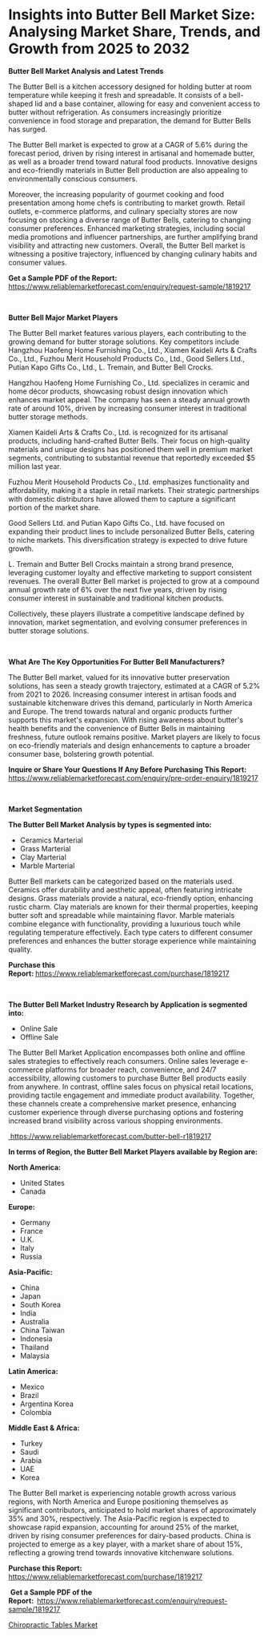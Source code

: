 <p><h1>Insights into Butter Bell Market Size: Analysing Market Share, Trends, and Growth from 2025 to 2032</h1></p><p><strong>Butter Bell Market Analysis and Latest Trends</strong></p>
<p><p>The Butter Bell is a kitchen accessory designed for holding butter at room temperature while keeping it fresh and spreadable. It consists of a bell-shaped lid and a base container, allowing for easy and convenient access to butter without refrigeration. As consumers increasingly prioritize convenience in food storage and preparation, the demand for Butter Bells has surged.</p><p>The Butter Bell market is expected to grow at a CAGR of 5.6% during the forecast period, driven by rising interest in artisanal and homemade butter, as well as a broader trend toward natural food products. Innovative designs and eco-friendly materials in Butter Bell production are also appealing to environmentally conscious consumers. </p><p>Moreover, the increasing popularity of gourmet cooking and food presentation among home chefs is contributing to market growth. Retail outlets, e-commerce platforms, and culinary specialty stores are now focusing on stocking a diverse range of Butter Bells, catering to changing consumer preferences. Enhanced marketing strategies, including social media promotions and influencer partnerships, are further amplifying brand visibility and attracting new customers. Overall, the Butter Bell market is witnessing a positive trajectory, influenced by changing culinary habits and consumer values.</p></p>
<p><strong>Get a Sample PDF of the Report:&nbsp;</strong> <a href="https://www.reliablemarketforecast.com/enquiry/request-sample/1819217?utm_campaign=3324&utm_medium=2&utm_source=Github&utm_content=ia&utm_term=04042025&utm_id=butter-bell">https://www.reliablemarketforecast.com/enquiry/request-sample/1819217</a></p>
<p>&nbsp;</p>
<p><strong>Butter Bell Major Market Players</strong></p>
<p><p>The Butter Bell market features various players, each contributing to the growing demand for butter storage solutions. Key competitors include Hangzhou Haofeng Home Furnishing Co., Ltd., Xiamen Kaideli Arts & Crafts Co., Ltd., Fuzhou Merit Household Products Co., Ltd., Good Sellers Ltd., Putian Kapo Gifts Co., Ltd., L. Tremain, and Butter Bell Crocks.</p><p>Hangzhou Haofeng Home Furnishing Co., Ltd. specializes in ceramic and home décor products, showcasing robust design innovation which enhances market appeal. The company has seen a steady annual growth rate of around 10%, driven by increasing consumer interest in traditional butter storage methods. </p><p>Xiamen Kaideli Arts & Crafts Co., Ltd. is recognized for its artisanal products, including hand-crafted Butter Bells. Their focus on high-quality materials and unique designs has positioned them well in premium market segments, contributing to substantial revenue that reportedly exceeded $5 million last year.</p><p>Fuzhou Merit Household Products Co., Ltd. emphasizes functionality and affordability, making it a staple in retail markets. Their strategic partnerships with domestic distributors have allowed them to capture a significant portion of the market share.</p><p>Good Sellers Ltd. and Putian Kapo Gifts Co., Ltd. have focused on expanding their product lines to include personalized Butter Bells, catering to niche markets. This diversification strategy is expected to drive future growth.</p><p>L. Tremain and Butter Bell Crocks maintain a strong brand presence, leveraging customer loyalty and effective marketing to support consistent revenues. The overall Butter Bell market is projected to grow at a compound annual growth rate of 6% over the next five years, driven by rising consumer interest in sustainable and traditional kitchen products.</p><p>Collectively, these players illustrate a competitive landscape defined by innovation, market segmentation, and evolving consumer preferences in butter storage solutions.</p></p>
<p>&nbsp;</p>
<p><strong>What Are The Key Opportunities For Butter Bell Manufacturers?</strong></p>
<p><p>The Butter Bell market, valued for its innovative butter preservation solutions, has seen a steady growth trajectory, estimated at a CAGR of 5.2% from 2021 to 2026. Increasing consumer interest in artisan foods and sustainable kitchenware drives this demand, particularly in North America and Europe. The trend towards natural and organic products further supports this market's expansion. With rising awareness about butter's health benefits and the convenience of Butter Bells in maintaining freshness, future outlook remains positive. Market players are likely to focus on eco-friendly materials and design enhancements to capture a broader consumer base, bolstering growth potential.</p></p>
<p><strong>Inquire or Share Your Questions If Any Before Purchasing This Report:</strong> <a href="https://www.reliablemarketforecast.com/enquiry/pre-order-enquiry/1819217?utm_campaign=3324&utm_medium=2&utm_source=Github&utm_content=ia&utm_term=04042025&utm_id=butter-bell">https://www.reliablemarketforecast.com/enquiry/pre-order-enquiry/1819217</a></p>
<p>&nbsp;</p>
<p><strong>Market Segmentation</strong></p>
<p><strong>The Butter Bell Market Analysis by types is segmented into:</strong></p>
<p><ul><li>Ceramics Marterial</li><li>Grass Marterial</li><li>Clay Marterial</li><li>Marble Marterial</li></ul></p>
<p><p>Butter Bell markets can be categorized based on the materials used. Ceramics offer durability and aesthetic appeal, often featuring intricate designs. Grass materials provide a natural, eco-friendly option, enhancing rustic charm. Clay materials are known for their thermal properties, keeping butter soft and spreadable while maintaining flavor. Marble materials combine elegance with functionality, providing a luxurious touch while regulating temperature effectively. Each type caters to different consumer preferences and enhances the butter storage experience while maintaining quality.</p></p>
<p><strong>Purchase this Report:&nbsp;</strong><a href="https://www.reliablemarketforecast.com/purchase/1819217?utm_campaign=3324&utm_medium=2&utm_source=Github&utm_content=ia&utm_term=04042025&utm_id=butter-bell">https://www.reliablemarketforecast.com/purchase/1819217</a></p>
<p>&nbsp;</p>
<p><strong>The Butter Bell Market Industry Research by Application is segmented into:</strong></p>
<p><ul><li>Online Sale</li><li>Offline Sale</li></ul></p>
<p><p>The Butter Bell Market Application encompasses both online and offline sales strategies to effectively reach consumers. Online sales leverage e-commerce platforms for broader reach, convenience, and 24/7 accessibility, allowing customers to purchase Butter Bell products easily from anywhere. In contrast, offline sales focus on physical retail locations, providing tactile engagement and immediate product availability. Together, these channels create a comprehensive market presence, enhancing customer experience through diverse purchasing options and fostering increased brand visibility across various shopping environments.</p></p>
<p><a href="https://www.reliablemarketforecast.com/butter-bell-r1819217?utm_campaign=3324&utm_medium=2&utm_source=Github&utm_content=ia&utm_term=04042025&utm_id=butter-bell">&nbsp;https://www.reliablemarketforecast.com/butter-bell-r1819217</a></p>
<p><strong>In terms of Region, the Butter Bell Market Players available by Region are:</strong></p>
<p>
    <p> <strong> North America: </strong>
        <ul>
            <li>United States</li>
            <li>Canada</li>
        </ul>
        </p> 
    <p> <strong> Europe: </strong>
        <ul>
            <li>Germany</li>
            <li>France</li>
            <li>U.K.</li>
            <li>Italy</li>
            <li>Russia</li>
        </ul>
        </p> 
    <p> <strong> Asia-Pacific: </strong>
        <ul>
            <li>China</li>
            <li>Japan</li>
            <li>South Korea</li>
            <li>India</li>
            <li>Australia</li>
            <li>China Taiwan</li>
            <li>Indonesia</li>
            <li>Thailand</li>
            <li>Malaysia</li>
        </ul>
        </p> 
    <p> <strong> Latin America: </strong>
        <ul>
            <li>Mexico</li>
            <li>Brazil</li>
            <li>Argentina Korea</li>
            <li>Colombia</li>
        </ul>
        </p> 
    <p> <strong> Middle East & Africa: </strong>
        <ul>
            <li>Turkey</li>
            <li>Saudi</li>
            <li>Arabia</li>
            <li>UAE</li>
            <li>Korea</li>
        </ul>
    </p>
    </p>
<p><p>The Butter Bell market is experiencing notable growth across various regions, with North America and Europe positioning themselves as significant contributors, anticipated to hold market shares of approximately 35% and 30%, respectively. The Asia-Pacific region is expected to showcase rapid expansion, accounting for around 25% of the market, driven by rising consumer preferences for dairy-based products. China is projected to emerge as a key player, with a market share of about 15%, reflecting a growing trend towards innovative kitchenware solutions.</p></p>
<p><strong>Purchase this Report: </strong><a href="https://www.reliablemarketforecast.com/purchase/1819217?utm_campaign=3324&utm_medium=2&utm_source=Github&utm_content=ia&utm_term=04042025&utm_id=butter-bell">https://www.reliablemarketforecast.com/purchase/1819217</a></p>
<p>&nbsp;<strong>Get a Sample PDF of the Report:&nbsp;&nbsp;</strong><a href="https://www.reliablemarketforecast.com/enquiry/request-sample/1819217?utm_campaign=3324&utm_medium=2&utm_source=Github&utm_content=ia&utm_term=04042025&utm_id=butter-bell">https://www.reliablemarketforecast.com/enquiry/request-sample/1819217</a></p>
<p><strong></strong></p>
<p><p><a href="https://github.com/dibesnayee/Market-Research-Report-List-1/blob/main/chiropractic-tables-market.md?utm_campaign=3324&utm_medium=2&utm_source=Github&utm_content=ia&utm_term=04042025&utm_id=butter-bell">Chiropractic Tables Market</a></p></p>